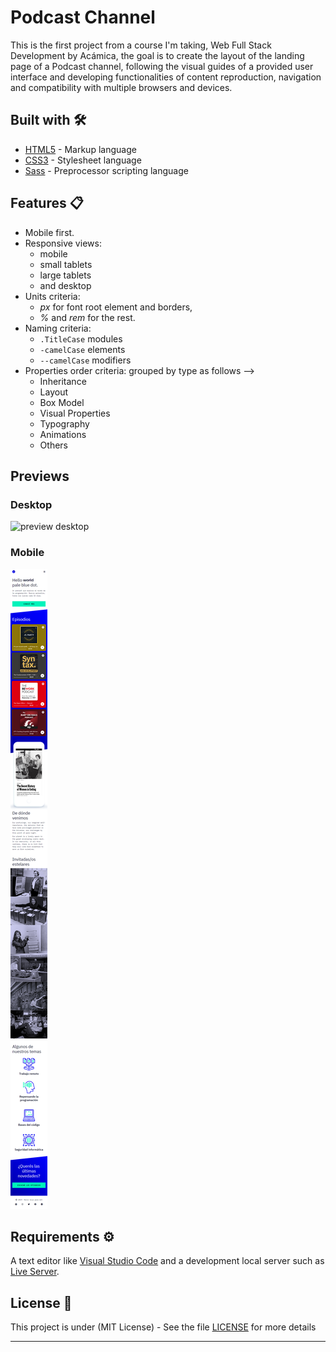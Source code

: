 # Podcast Channel

This is the first project from a course I'm taking, Web Full Stack Development by Acámica, the goal is to create the layout of the landing page of a Podcast channel, following the visual guides 
of a provided user interface and developing functionalities of content reproduction, navigation and compatibility with multiple browsers and devices.

## Built with 🛠️

* [HTML5](https://developer.mozilla.org/en-US/docs/Web/Guide/HTML/HTML5) - Markup language
* [CSS3](https://developer.mozilla.org/en-US/docs/Web/CSS) - Stylesheet language
* [Sass](https://sass-lang.com/install) - Preprocessor scripting language

## Features 📋

* Mobile first.
* Responsive views:
    * mobile
    * small tablets
    * large tablets
    * and desktop
* Units criteria:
    * *px* for font root element and borders,
    * *%* and *rem* for the rest.
* Naming criteria:
    * `.TitleCase` modules
    * `-camelCase` elements
    * `--camelCase` modifiers
* Properties order criteria: grouped by type as follows -->
    * Inheritance
    * Layout
    * Box Model
    * Visual Properties
    * Typography
    * Animations
    * Others
    
## Previews

### Desktop 

![preview desktop](https://github.com/LSegg/PodcastChannel/blob/main/previews/desktop_preview.png?raw=true)

### Mobile

![preview mobile](https://github.com/LSegg/PodcastChannel/blob/main/previews/mobile_preview.png?raw=true)


## Requirements ⚙️

A text editor like [Visual Studio Code](https://code.visualstudio.com/) and a development local server such as [Live Server](https://marketplace.visualstudio.com/items?itemName=ritwickdey.LiveServer).

## License 📄

This project is under (MIT License) - See the file [LICENSE](LICENSE) for more details

---